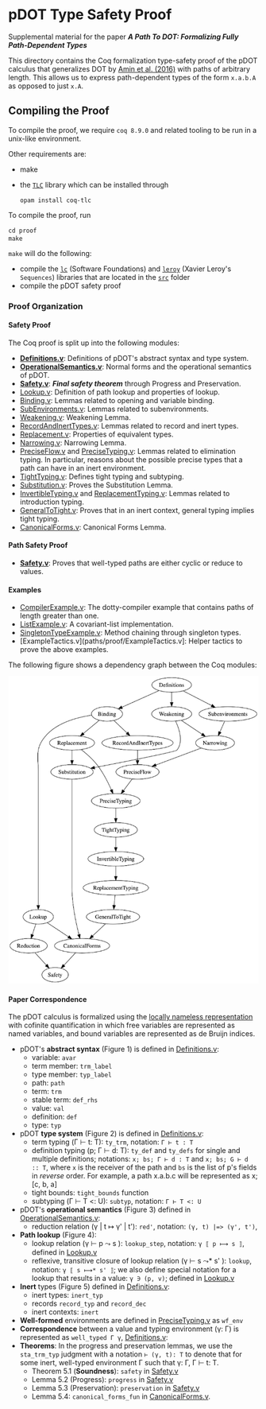 pDOT Type Safety Proof
======================

Supplemental material for the paper
**_A Path To DOT: Formalizing Fully Path-Dependent Types_**

This directory contains the Coq formalization type-safety proof of
the pDOT calculus that generalizes DOT by
[Amin et al. (2016)](https://infoscience.epfl.ch/record/215280)
with paths of arbitrary length. This allows
us to express path-dependent types of the form `x.a.b.A` as opposed to 
just `x.A`.

## Compiling the Proof

To compile the proof, we require `coq 8.9.0` and related tooling to be
run in a unix-like environment.

Other requirements are:
  * make
  * the [`TLC`](https://gitlab.inria.fr/charguer/tlc) library which can 
  be installed through 

    ```
    opam install coq-tlc
    ```

To compile the proof, run

    cd proof
    make

`make` will do the following:

- compile the [`lc`](src/lc) (Software Foundations) and
    [`leroy`](src/leroy) (Xavier Leroy's `Sequences`) libraries that 
    are located in
    the [`src`](src) folder
- compile the pDOT safety proof

### Proof Organization

#### Safety Proof
The Coq proof is split up into the following modules:
  * **[Definitions.v](paths/proof/Definitions.v)**: Definitions of pDOT's 
    abstract syntax and type system.
  * **[OperationalSemantics.v](paths/proof/OperationalSemantics.v)**: 
    Normal forms and the operational semantics of pDOT.
  * **[Safety.v](paths/proof/Safety.v)**: ***Final safety theorem*** 
    through Progress and Preservation.
  * [Lookup.v](paths/proof/Lookup.v): Definition of path lookup and
    properties of lookup.  
  * [Binding.v](paths/proof/Binding.v): Lemmas related to opening and 
    variable binding.
  * [SubEnvironments.v](paths/proof/SubEnvironments.v): Lemmas related to 
    subenvironments.
  * [Weakening.v](paths/proof/Weakening.v): Weakening Lemma.
  * [RecordAndInertTypes.v](paths/proof/RecordAndInertTypes.v): Lemmas 
    related to record and inert types.
  * [Replacement.v](paths/proof/Replacement.v): Properties of equivalent 
    types.
  * [Narrowing.v](paths/proof/Narrowing.v): Narrowing Lemma.
  * [PreciseFlow.v](paths/proof/PreciseFlow.v) and 
    [PreciseTyping.v](paths/proof/PreciseTyping.v): Lemmas related to 
    elimination typing. In particular, reasons about the possible 
    precise types that a path can have in an inert environment.
  * [TightTyping.v](paths/proof/TightTyping.v): Defines tight typing and 
    subtyping.
  * [Substitution.v](paths/proof/Substitution.v): Proves the Substitution 
    Lemma.
  * [InvertibleTyping.v](paths/proof/InvertibleTyping.v) and 
    [ReplacementTyping.v](paths/proof/ReplacementTyping.v): Lemmas related to 
    introduction typing.
  * [GeneralToTight.v](paths/proof/GeneralToTight.v): Proves that in an 
    inert context, general typing implies tight typing.
  * [CanonicalForms.v](paths/proof/CanonicalForms.v): Canonical Forms 
    Lemma.
  
#### Path Safety Proof
  
* **[Safety.v](paths/proof/Safety.v)**: Proves that well-typed paths
    are either cyclic or reduce to values.

#### Examples

  * [CompilerExample.v](paths/proof/CompilerExample.v): The dotty-compiler
    example that contains paths of length greater than one.
  * [ListExample.v](paths/proof/ListExample.v): A covariant-list
    implementation.
  * [SingletonTypeExample.v](paths/proof/SingletonTypeExample.v):
    Method chaining through singleton types.
  * [ExampleTactics.v](paths/proof/ExampleTactics.v]: Helper tactics to prove
    the above examples.
    
The following figure shows a dependency graph between the Coq modules:

![Dependency graph](paths/doc/graph.png)

#### Paper Correspondence

The pDOT calculus is formalized using the [locally nameless
representation](http://www.chargueraud.org/softs/ln/)
with cofinite quantification
in which free variables are represented as named variables,
and bound variables are represented as de Bruijn indices. 

- pDOT's **abstract syntax** (Figure 1) 
    is defined in [Definitions.v](paths/proof/Definitions.v):
    * variable: `avar`
    * term member: `trm_label`
    * type member: `typ_label`
    * path: `path`
    * term: `trm`
    * stable term: `def_rhs`
    * value: `val`
    * definition: `def`
    * type: `typ`
- pDOT **type system** (Figure 2)
    is defined in [Definitions.v](paths/proof/Definitions.v):
    * term typing (Γ ⊢ t: T): `ty_trm`, notation: `Γ ⊢ t : T`
    * definition typing (p; Γ ⊢ d: T): `ty_def` and `ty_defs` for single
        and multiple definitions; notations: `x; bs; Γ ⊢ d : T` and
        `x; bs; G ⊢ d :: T`, where `x` is the receiver of the
        path and `bs` is the list of p's fields in *reverse* order.
        For example, a path x.a.b.c will be represented as
        x; \[c, b, a\]
    * tight bounds: `tight_bounds` function
    * subtyping (Γ ⊢ T <: U): `subtyp`, notation: `Γ ⊢ T <: U`
- pDOT's **operational semantics** (Figure 3) 
    defined in [OperationalSemantics.v](paths/proof/OperationalSemantics.v):
    * reduction relation (γ | t ↦ γ' | t'):
        `red'`, notation: `(γ, t) |=> (γ', t')`,
- **Path lookup** (Figure 4):
    * lookup relation (γ ⊢ p ⤳ s ):
        `lookup_step`, notation: `γ ⟦ p ⟼ s ⟧`,
        defined in 
        [Lookup.v](paths/proof/Lookup.v)
    * reflexive, transitive closure of lookup relation (γ ⊢ s ⤳* s' ):
        `lookup`, notation: `γ ⟦ s ⟼* s' ⟧`;
        we also define special notation for a lookup that results
        in a value: `γ ∋ (p, v)`;
        defined in 
        [Lookup.v](paths/proof/Lookup.v)    
- **Inert** types (Figure 5)
    defined in [Definitions.v](paths/proof/Definitions.v):
    * inert types: `inert_typ`
    * records `record_typ` and `record_dec`
    * inert contexts: `inert`
- **Well-formed** environments are defined in 
    [PreciseTyping.v](paths/proof/PreciseTyping.v) as `wf_env`
- **Correspondence** between a value and typing environment
    (γ: Γ) is represented as `well_typed Γ γ`,
    [Definitions.v](paths/proof/Definitions.v): 
- **Theorems**:
    In the progress and preservation lemmas,
    we use the `sta_trm_typ` judgment with a notation `⊢ (γ, t): T` to 
    denote that for some inert, well-typed environment Γ such that
    γ: Γ, Γ ⊢ t: T.
  * Theorem 5.1 (**Soundness**): `safety` in [Safety.v](paths/proof/Safety.v)
  * Lemma 5.2 (Progress): `progress` in [Safety.v](paths/proof/Safety.v)
  * Lemma 5.3 (Preservation): `preservation` in [Safety.v](paths/proof/Safety.v)
  * Lemma 5.4: `canonical_forms_fun` in 
    [CanonicalForms.v](paths/proof/CanonicalForms.v).
  
      
    